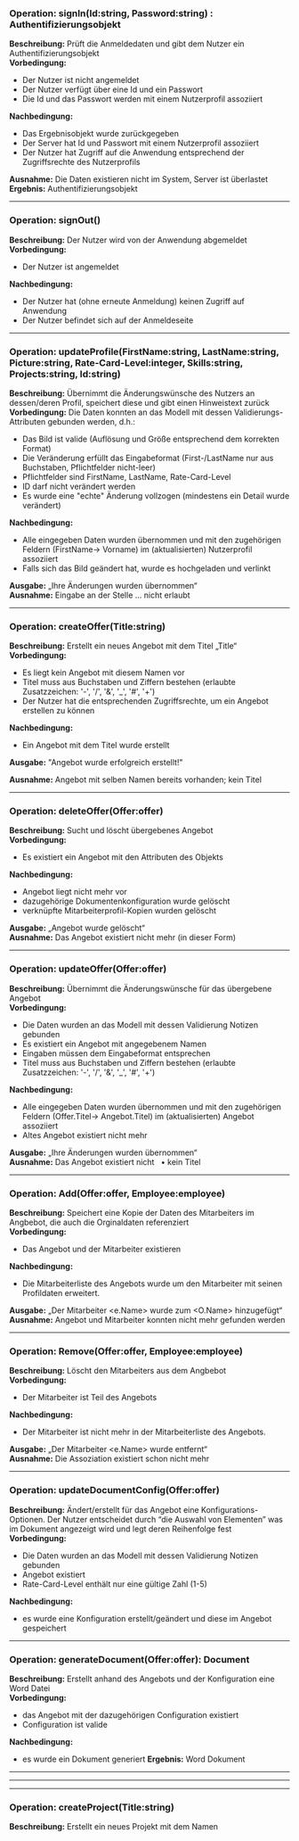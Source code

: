### Operation:  signIn(Id:string, Password:string) : Authentifizierungsobjekt
**Beschreibung:**   Prüft die Anmeldedaten und gibt dem Nutzer ein Authentifizierungsobjekt  
**Vorbedingung:**
- Der Nutzer ist nicht angemeldet
- Der Nutzer verfügt über eine Id und ein Passwort
- Die Id und das Passwort werden mit einem Nutzerprofil assoziiert

**Nachbedingung:**
- Das Ergebnisobjekt wurde zurückgegeben
- Der Server hat Id und Passwort mit einem Nutzerprofil assoziiert
- Der Nutzer hat Zugriff auf die Anwendung entsprechend der Zugriffsrechte des Nutzerprofils

**Ausnahme:**       Die Daten existieren nicht im System, Server ist überlastet<br>
**Ergebnis:**       Authentifizierungsobjekt
***

### Operation:  signOut()
**Beschreibung:**   Der Nutzer wird von der Anwendung abgemeldet  
**Vorbedingung:**
- Der Nutzer ist angemeldet

**Nachbedingung:**
- Der Nutzer hat (ohne erneute Anmeldung) keinen Zugriff auf Anwendung
- Der Nutzer befindet sich auf der Anmeldeseite
***

### Operation:  updateProfile(FirstName:string, LastName:string, Picture:string, Rate-Card-Level:integer, Skills:string, Projects:string, Id:string) 
**Beschreibung:**   Übernimmt die Änderungswünsche des Nutzers an dessen/deren Profil, speichert diese und gibt einen Hinweistext zurück  
**Vorbedingung:**
Die Daten konnten an das Modell mit dessen Validierungs-Attributen gebunden werden, d.h.:
- Das Bild ist valide (Auflösung und Größe entsprechend dem korrekten Format)
- Die Veränderung erfüllt das Eingabeformat (First-/LastName nur aus Buchstaben, Pflichtfelder nicht-leer)
- Pflichtfelder sind FirstName, LastName, Rate-Card-Level
- ID darf nicht verändert werden
- Es wurde eine "echte" Änderung vollzogen (mindestens ein Detail wurde verändert)  

**Nachbedingung:**
- Alle eingegeben Daten wurden übernommen und mit den zugehörigen Feldern (FirstName-> Vorname) im (aktualisierten) Nutzerprofil assoziiert
- Falls sich das Bild geändert hat, wurde es hochgeladen und verlinkt

**Ausgabe:**        „Ihre Änderungen wurden übernommen“  
**Ausnahme:**       Eingabe an der Stelle ... nicht erlaubt
***

### Operation:  createOffer(Title:string)
**Beschreibung:**   Erstellt ein neues Angebot mit dem Titel „Title“  
**Vorbedingung:**
- Es liegt kein Angebot mit diesem Namen vor
- Titel muss aus Buchstaben und Ziffern bestehen (erlaubte Zusatzzeichen: '-', '/', '&', '_', '#', '+')
- Der Nutzer hat die entsprechenden Zugriffsrechte, um ein Angebot erstellen zu können

**Nachbedingung:**
- Ein Angebot mit dem Titel wurde erstellt

**Ausgabe:** "Angebot <xy> wurde erfolgreich erstellt!"

**Ausnahme:**   Angebot mit selben Namen bereits vorhanden; kein Titel
***

### Operation:  deleteOffer(Offer:offer)
**Beschreibung:**   Sucht und löscht übergebenes Angebot  
**Vorbedingung:**
- Es existiert ein Angebot mit den Attributen des Objekts

**Nachbedingung:**
- Angebot liegt nicht mehr vor
- dazugehörige Dokumentenkonfiguration wurde gelöscht
- verknüpfte Mitarbeiterprofil-Kopien wurden gelöscht

**Ausgabe:**        „Angebot wurde gelöscht“  
**Ausnahme:**       Das Angebot existiert nicht mehr (in dieser Form)
***

### Operation:  updateOffer(Offer:offer)
**Beschreibung:**   Übernimmt die Änderungswünsche für das übergebene Angebot  
**Vorbedingung:**
- Die Daten wurden an das Modell mit dessen Validierung Notizen gebunden
- Es existiert ein Angebot mit angegebenem Namen
- Eingaben müssen dem Eingabeformat entsprechen
- Titel muss aus Buchstaben und Ziffern bestehen (erlaubte Zusatzzeichen: '-', '/', '&', '_', '#', '+')

**Nachbedingung:**
- Alle eingegeben Daten wurden übernommen und mit den zugehörigen Feldern (Offer.Titel-> Angebot.Titel) im (aktualisierten) Angebot assoziiert
- Altes Angebot existiert nicht mehr

**Ausgabe:**        „Ihre Änderungen wurden übernommen“  
**Ausnahme:**       Das Angebot existiert nicht &nbsp; &bull; kein Titel
***

### Operation:  Add(Offer:offer, Employee:employee)
**Beschreibung:**   Speichert eine Kopie der Daten des Mitarbeiters im Angbebot, die auch die Orginaldaten referenziert  
**Vorbedingung:**
- Das Angebot und der Mitarbeiter existieren

**Nachbedingung:**
- Die Mitarbeiterliste des Angebots wurde um den Mitarbeiter mit seinen Profildaten erweitert.

**Ausgabe:**        „Der Mitarbeiter <e.Name> wurde zum <O.Name> hinzugefügt“  
**Ausnahme:**       Angebot und Mitarbeiter konnten nicht mehr gefunden werden
***

### Operation:  Remove(Offer:offer, Employee:employee)
**Beschreibung:**   Löscht den Mitarbeiters aus dem Angbebot  
**Vorbedingung:**
- Der Mitarbeiter ist Teil des Angebots

**Nachbedingung:**
- Der Mitarbeiter ist nicht mehr in der Mitarbeiterliste des Angebots.

**Ausgabe:**        „Der Mitarbeiter <e.Name> wurde entfernt“  
**Ausnahme:**       Die Assoziation existiert schon nicht mehr
***


### Operation:  updateDocumentConfig(Offer:offer)
**Beschreibung:**   Ändert/erstellt für das Angebot eine Konfigurations-Optionen. Der Nutzer entscheidet durch “die Auswahl von Elementen” was im Dokument angezeigt wird und legt deren Reihenfolge fest  
**Vorbedingung:**
- Die Daten wurden an das Modell mit dessen Validierung Notizen gebunden
- Angebot existiert
- Rate-Card-Level enthält nur eine gültige Zahl (1-5)

**Nachbedingung:**
- es wurde eine Konfiguration erstellt/geändert und diese im Angebot gespeichert

***

### Operation:  generateDocument(Offer:offer): Document
**Beschreibung:**   Erstellt anhand des Angebots und der Konfiguration eine Word Datei  
**Vorbedingung:**
- das Angebot mit der dazugehörigen Configuration existiert
- Configuration ist valide

**Nachbedingung:**
- es wurde ein Dokument generiert
**Ergebnis:**       Word Dokument  
***
***
***

### Operation:  createProject(Title:string)
**Beschreibung:**  Erstellt ein neues Projekt mit dem Namen <Title> und den eingegebenen Daten  
**Vorbedingung:**
- Es liegt kein Projekt mit diesem Namen vor
- es wurde ein Titel mit passendem Format (bestehend aus Buchstaben und Zahlen und den erlaubten Zusatzzeichen: '-', '/', '&', '_', '#', '+') eingegeben

**Nachbedingung:**
- Alle eingegeben Daten wurden übernommen und mit den zugehörigen Feldern (Project.Title-> Projekt.Titel) im (aktualisierten) Projekt assoziiert

**Ausnahme:**      Projekt mit selben Namen bereits vorhanden
***

### Operation:     deleteProject(Project:project) (optional)
**Beschreibung:**  sucht und löscht übergebenes Projekt und löscht aus jedem Profil den Projektnamen  
**Vorbedingung:**
- Nutzer hat Vertriebs-/Adminrechte
- es existiert ein Projekt mit angegebenem Namen

**Nachbedingung:**
- Projekt liegt nicht mehr vor

**Ausgabe:**       Hinweistext „Projekt wurde gelöscht“  
**Ausnahme:**      kein Projekt liegt vor &nbsp; &bull; Fehler beim Löschen auf Datenbank
***

### Operation:    updateProject(Project:project)
**Beschreibung:**  einem Nutzer hat Änderungswünsche an ein Projekt übergeben, das System speichert diese und gibt einen Hinweistext zurück  
**Vorbedingung:**
- Nutzer hat Rechte zum bearbeiten eines Projekts
- Die Daten wurden an das Modell mit dessen Validierung Notizen gebunden
- es existiert ein Projekt mit angegebenem Namen
- Eingabe entsprechend passendem Format (bestehend aus Buchstaben und Zahlen und den erlaubten Zusatzzeichen: '-', '/', '&', '_', '#', '+')

**Nachbedingung:**
- Alle eingegeben Daten wurden übernommen und mit den zugehörigen Feldern (Project.Title-> Projekt.Titel) im (aktualisierten) Projekt assoziiert

**Ergebnis:**      Projekt  
**Ausgabe:**       Hinweistext „Ihre Änderungen wurden übernommen“  
**Ausnahme:**      kein Projekt liegt vor &nbsp; &bull; Änderung nicht erlaubt (leeres Namensfeld etc)
***
***
***


### Operation: updateBasicDataSet(JSON:JSON)
**Beschreibung:**  Der Nutzer verändert mit Hilfe einer JSON Datei die Datenbasis des Systems  
**Vorbedingung:**
- Der Nutzer hält eine zur Datenbasis unterschiedliche datenbasis.json auf seinem Rechner
- Der Aufbau dieser widerspricht nicht den Regeln des Systems. (Format gleich der datenbasis.json das bereits im System existiert)

**Nachbedingung:**
- Das System hat die Datenbank entsprechend aktualisiert (Daten in den passenden Tabellen und Feldern vorhanden).
- Falls Skills gelöscht wurden, wurden
  - diese auch bei allen Mitarbeitern
  - und allen Angeboten gelöscht

**Ausgabe:**       „Ihre Änderungen wurden übernommen“  
**Ausnahme:**      JSON konnte nicht deserialisiert werden


...